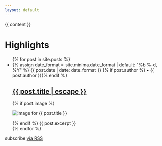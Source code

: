 ```yaml
---
layout: default
---
```

<div class="home">
    {{ content }}
    <h1 class="page-heading">Highlights</h1>
    <ul class="post-list">
        {% for post in site.posts %}
        <li>
            {% assign date_format = site.minima.date_format | default: "%b %-d, %Y" %}
            <span class="post-meta">{{ post.date | date: date_format }} {% if post.author %} • {{ post.author }}{% endif %}</span>
            <h2>
                <a class="post-link" href="{{ post.url }}">{{ post.title | escape }}</a>
            </h2>
            {% if post.image %}
            <p>
                <img src="{{post.image}}" alt="Image for {{ post.title }}"/>
            </p>
            {% endif %}
            {{ post.excerpt }}
        </li>
        {% endfor %}
    </ul>
    <p class="rss-subscribe">subscribe <a href="{{ "/feed.xml" }}">via RSS</a></p>
</div>
